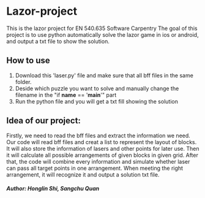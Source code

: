 # Lazor-project
This is the lazor project for EN 540.635 Software Carpentry
The goal of this project is to use python automatically solve the lazor game in ios or android, and output a txt file to show the solution.

## How to use
1. Download this 'laser.py' file and make sure that all bff files in the same folder.
2. Deside which puzzle you want to solve and manually change the filename in the "if __name__ == '__main__'" part
3. Run the python file and you will get a txt fill showing the solution

## Idea of our project:
Firstly, we need to read the bff files and extract the information we need. Our code will read bff files and creat a list to represent the layout of blocks. 
It will also store the information of lasers and other points for later use. Then it will calculate all possible arrangements of given blocks in given grid.
After that, the code will combine every information and simulate whether laser can pass all target points in one arrangement. When meeting the right arrangement, it will
recognize it and output a solution txt file.

##### Author: Honglin Shi, Sangchu Quan
